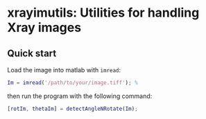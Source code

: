 # xrayimutils: Utilities for handling Xray images

## Quick start
Load the image into matlab with `imread`:

```matlab
Im = imread('/path/to/your/image.tiff'); %
```

then run the program with the following command:
```matlab
[rotIm, thetaIm] = detectAngleNRotate(Im);
```
